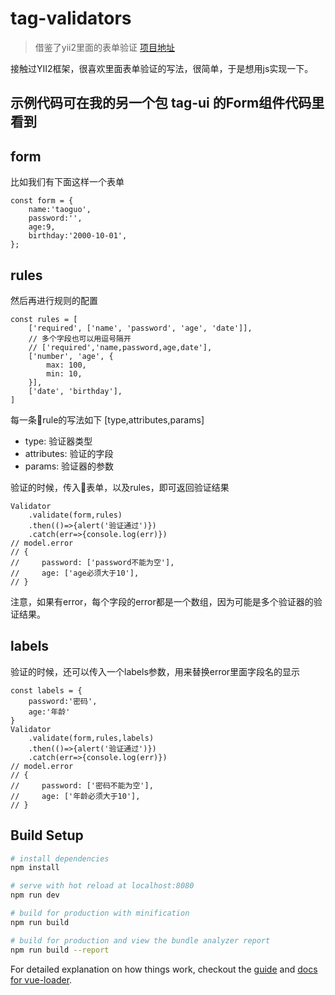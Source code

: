 # tag-validators

> 借鉴了yii2里面的表单验证 [项目地址](https://github.com/yiisoft/yii2/blob/master/framework/validators/Validator.php)

接触过YII2框架，很喜欢里面表单验证的写法，很简单，于是想用js实现一下。


## 示例代码可在我的另一个包 tag-ui 的Form组件代码里看到


## form
比如我们有下面这样一个表单
```
const form = {
    name:'taoguo',
    password:'',
    age:9,
    birthday:'2000-10-01',
};
```

## rules
然后再进行规则的配置
```
const rules = [
    ['required', ['name', 'password', 'age', 'date']],
    // 多个字段也可以用逗号隔开
    // ['required','name,password,age,date'],
    ['number', 'age', {
        max: 100,
        min: 10,
    }],
    ['date', 'birthday'],
]
```
每一条rule的写法如下
[type,attributes,params]

- type: 验证器类型
- attributes: 验证的字段
- params: 验证器的参数

验证的时候，传入表单，以及rules，即可返回验证结果
```
Validator
    .validate(form,rules)
    .then(()=>{alert('验证通过')})
    .catch(err=>{console.log(err)})
// model.error 
// {
//     password: ['password不能为空'],
//     age: ['age必须大于10'],
// }
```
注意，如果有error，每个字段的error都是一个数组，因为可能是多个验证器的验证结果。

## labels
验证的时候，还可以传入一个labels参数，用来替换error里面字段名的显示
```
const labels = {
    password:'密码',
    age:'年龄'
}
Validator
    .validate(form,rules,labels)
    .then(()=>{alert('验证通过')})
    .catch(err=>{console.log(err)})
// model.error 
// {
//     password: ['密码不能为空'],
//     age: ['年龄必须大于10'],
// }
```



## Build Setup

``` bash
# install dependencies
npm install

# serve with hot reload at localhost:8080
npm run dev

# build for production with minification
npm run build

# build for production and view the bundle analyzer report
npm run build --report
```

For detailed explanation on how things work, checkout the [guide](http://vuejs-templates.github.io/webpack/) and [docs for vue-loader](http://vuejs.github.io/vue-loader).

